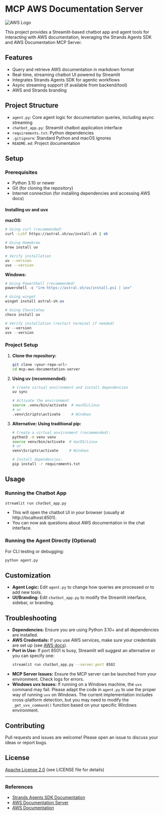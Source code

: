 # MCP AWS Documentation Server

![AWS Logo](https://docs.aws.amazon.com/assets/r/images/aws_logo_light.svg)

This project provides a Streamlit-based chatbot app and agent tools for interacting with AWS documentation, leveraging the Strands Agents SDK and AWS Documentation MCP Server.

## Features
- Query and retrieve AWS documentation in markdown format
- Real-time, streaming chatbot UI powered by Streamlit
- Integrates Strands Agents SDK for agentic workflows
- Async streaming support (if available from backend/tool)
- AWS and Strands branding

## Project Structure
- `agent.py`: Core agent logic for documentation queries, including async streaming
- `chatbot_app.py`: Streamlit chatbot application interface
- `requirements.txt`: Python dependencies
- `.gitignore`: Standard Python and macOS ignores
- `README.md`: Project documentation

## Setup

### Prerequisites

- Python 3.10 or newer
- Git (for cloning the repository)
- Internet connection (for installing dependencies and accessing AWS docs)

#### Installing uv and uvx

**macOS:**
```bash
# Using curl (recommended)
curl -LsSf https://astral.sh/uv/install.sh | sh

# Using Homebrew
brew install uv

# Verify installation
uv --version
uvx --version
```

**Windows:**
```powershell
# Using PowerShell (recommended)
powershell -c "irm https://astral.sh/uv/install.ps1 | iex"

# Using winget
winget install astral-sh.uv

# Using Chocolatey
choco install uv

# Verify installation (restart terminal if needed)
uv --version
uvx --version
```

### Project Setup

1. **Clone the repository:**
   ```bash
   git clone <your-repo-url>
   cd mcp-aws-documentation-server
   ```

2. **Using uv (recommended):**
   ```bash
   # Create virtual environment and install dependencies
   uv sync
   
   # Activate the environment
   source .venv/bin/activate  # macOS/Linux
   # or
   .venv\Scripts\activate     # Windows
   ```

3. **Alternative: Using traditional pip:**
   ```bash
   # Create a virtual environment (recommended):
   python3 -m venv venv
   source venv/bin/activate  # macOS/Linux
   # or
   venv\Scripts\activate     # Windows
   
   # Install dependencies:
   pip install -r requirements.txt
   ```

## Usage

### Running the Chatbot App
```bash
streamlit run chatbot_app.py
```
- This will open the chatbot UI in your browser (usually at http://localhost:8501).
- You can now ask questions about AWS documentation in the chat interface.

### Running the Agent Directly (Optional)
For CLI testing or debugging:
```bash
python agent.py
```

## Customization
- **Agent Logic:** Edit `agent.py` to change how queries are processed or to add new tools.
- **UI/Branding:** Edit `chatbot_app.py` to modify the Streamlit interface, sidebar, or branding.

## Troubleshooting
- **Dependencies:** Ensure you are using Python 3.10+ and all dependencies are installed.
- **AWS Credentials:** If you use AWS services, make sure your credentials are set up (see [AWS docs](https://docs.aws.amazon.com/cli/latest/userguide/cli-configure-quickstart.html)).
- **Port in Use:** If port 8501 is busy, Streamlit will suggest an alternative or you can specify one:
  ```bash
  streamlit run chatbot_app.py --server.port 8502
  ```
- **MCP Server Issues:** Ensure the MCP server can be launched from your environment. Check logs for errors.
- **Windows uvx Issues:** If running on a Windows machine, the `uvx` command may fail. Please adapt the code in `agent.py` to use the proper way of running `uvx` on Windows. The current implementation includes cross-platform detection, but you may need to modify the `_get_uvx_command()` function based on your specific Windows environment.

## Contributing
Pull requests and issues are welcome! Please open an issue to discuss your ideas or report bugs.

## License
[Apache License 2.0](LICENSE) (see LICENSE file for details)

---

### References
- [Strands Agents SDK Documentation](https://strandsagents.com)
- [AWS Documentation Server](https://awslabs.github.io/mcp/servers/aws-documentation-mcp-server/)
- [AWS Documentation](https://docs.aws.amazon.com/) 
